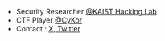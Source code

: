 * Security Researcher [@KAIST Hacking Lab](https://kaist-hacking.github.io/)
* CTF Player [@CyKor](https://x.com/cykorku) 
* Contact : [X, Twitter](https://x.com/hareh4ru)
